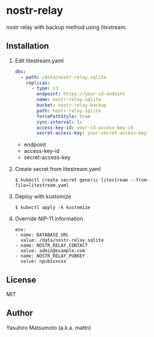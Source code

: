 # nostr-relay

nostr relay with backup method using litestream.

## Installation

1. Edit litestream.yaml


    ```yaml
    dbs:
      - path: /data/nostr-relay.sqlite
        replicas:
          - type: s3
            endpoint: https://your-s3-endoint
            name: nostr-relay.sqlite
            bucket: nostr-relay-backup
            path: nostr-relay.sqlite
            forcePathStyle: true
            sync-interval: 1s
            access-key-id: your-s3-access-key-id
            secret-access-key: your-secret-access-key
    ```

   * endpoint
   * access-key-id
   * secret-access-key

2. Create secret from litestream.yaml

    ```
    $ kubectl create secret generic litestream --from-file=litestream.yaml
    ```

3. Deploy with kustomize

    ```
    $ kubectl apply -k kustomize
    ```

4. Override NIP-11 information

    ```
    env:
    - name: DATABASE_URL
      value: /data/nostr-relay.sqlite
    - name: NOSTR_RELAY_CONTACT
      value: admin@example.com
    - name: NOSTR_RELAY_PUBKEY
      value: npub1xxxxx
    ```

## License

MIT

## Author

Yasuhiro Matsumoto (a.k.a. mattn)
